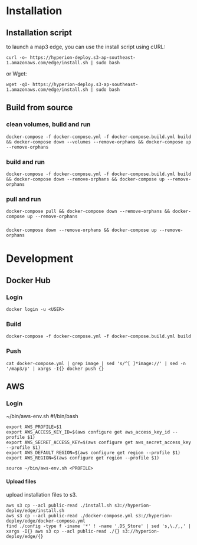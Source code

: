 # Installation
## Installation script
to launch a map3 edge, you can use the install script using cURL:

````
curl -o- https://hyperion-deploy.s3-ap-southeast-1.amazonaws.com/edge/install.sh | sudo bash
````
or Wget:
````
wget -qO- https://hyperion-deploy.s3-ap-southeast-1.amazonaws.com/edge/install.sh | sudo bash
````

## Build from source

### clean volumes, build and run
````
docker-compose -f docker-compose.yml -f docker-compose.build.yml build && docker-compose down --volumes --remove-orphans && docker-compose up --remove-orphans 
````

### build and run
````
docker-compose -f docker-compose.yml -f docker-compose.build.yml build && docker-compose down --remove-orphans && docker-compose up --remove-orphans 
````

### pull and run
````
docker-compose pull && docker-compose down --remove-orphans && docker-compose up --remove-orphans
````
###
````
docker-compose down --remove-orphans && docker-compose up --remove-orphans
````

# Development
## Docker Hub
### Login
````
docker login -u <USER>
````
### Build
````
docker-compose -f docker-compose.yml -f docker-compose.build.yml build 
````
### Push
````
cat docker-compose.yml | grep image | sed 's/^[ ]*image://' | sed -n '/map3/p' | xargs -I{} docker push {}
````

## AWS
### Login
~/bin/aws-env.sh #!/bin/bash 
````
export AWS_PROFILE=$1
export AWS_ACCESS_KEY_ID=$(aws configure get aws_access_key_id --profile $1)
export AWS_SECRET_ACCESS_KEY=$(aws configure get aws_secret_access_key --profile $1)
export AWS_DEFAULT_REGION=$(aws configure get region --profile $1)
export AWS_REGION=$(aws configure get region --profile $1)
````

````
source ~/bin/aws-env.sh <PROFILE>
````

#### Upload files
upload installation files to s3.
````
aws s3 cp --acl public-read ./install.sh s3://hyperion-deploy/edge/install.sh
aws s3 cp --acl public-read ./docker-compose.yml s3://hyperion-deploy/edge/docker-compose.yml
find ./config -type f -iname '*' ! -name '.DS_Store' | sed 's,\./,,' | xargs -I{} aws s3 cp --acl public-read ./{} s3://hyperion-deploy/edge/{}
````


